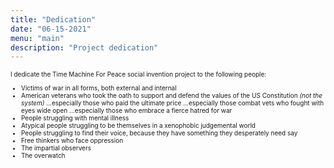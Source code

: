 ```yaml
---
title: "Dedication"
date: "06-15-2021"
menu: "main"
description: "Project dedication"
---
```

<font size="1">
I dedicate the Time Machine For Peace social invention project to the following people:

 - Victims of war in all forms, both external and internal
 - American veterans who took the oath to support and defend the values of the US Constitution _(not the system)_ ...especially those who paid the ultimate price ...especially those combat vets who fought with eyes wide open ...especially those who embrace a fierce hatred for war
 - People struggling with mental illness
 - Atypical people struggling to be themselves in a xenophobic judgemental world
 - People struggling to find their voice, because they have something they desperately need say
 - Free thinkers who face oppression
 - The impartial observers
 - The overwatch

</font>
